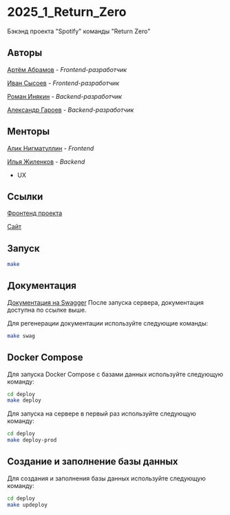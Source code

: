# 2025_1_Return_Zero
Бэкэнд проекта "Spotify" команды "Return Zero"

## Авторы

[Артём Абрамов](https://github.com/zeritonik) - _Frontend-разработчик_

[Иван Сысоев](https://github.com/OlegWhiteRose) - _Frontend-разработчик_

[Роман Инякин](https://github.com/Mockird31) - _Backend-разработчик_

[Александр Гароев](https://github.com/derletzte256) - _Backend-разработчик_

## Менторы

[Алик Нигматуллин](https://github.com/BigBullas) - _Frontend_

[Илья Жиленков](https://github.com/ilyushkaaa) - _Backend_

- UX


## Ссылки

[Фронтенд проекта](https://github.com/frontend-park-mail-ru/2025_1_Return_Zero)

[Сайт](http://returnzero.ru/)

## Запуск


```bash
make 
```

## Документация

[Документация на Swagger](https://returnzero.ru/api/v1/docs/)
После запуска сервера, документация доступна по ссылке выше.

Для регенерации документации используйте следующие команды:

```bash
make swag
```

## Docker Compose

Для запуска Docker Compose с базами данных используйте следующую команду:
```bash
cd deploy
make deploy
```

Для запуска на сервере в первый раз используйте следующую команду:
```bash
cd deploy
make deploy-prod
```

## Создание и заполнение базы данных

Для создания и заполнения базы данных используйте следующую команду:

```bash
cd deploy
make updeploy
```
